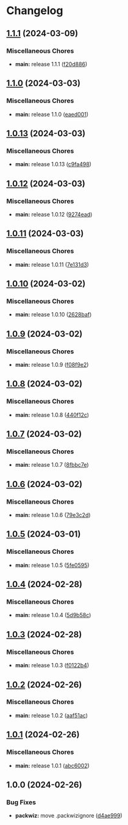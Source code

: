 # Changelog

## [1.1.1](https://github.com/Fauli1221/skycraft1/compare/v1.1.0...v1.1.1) (2024-03-09)


### Miscellaneous Chores

* **main:** release 1.1.1 ([f20d886](https://github.com/Fauli1221/skycraft1/commit/f20d88638c71899f569bcbea855d9aad2acb73b7))

## [1.1.0](https://github.com/Fauli1221/skycraft1/compare/v1.0.13...v1.1.0) (2024-03-03)


### Miscellaneous Chores

* **main:** release 1.1.0 ([eaed001](https://github.com/Fauli1221/skycraft1/commit/eaed001cd406f818fa7b7a47f03373b20a6b8292))

## [1.0.13](https://github.com/Fauli1221/skycraft1/compare/v1.0.12...v1.0.13) (2024-03-03)


### Miscellaneous Chores

* **main:** release 1.0.13 ([c9fa498](https://github.com/Fauli1221/skycraft1/commit/c9fa498154311c9023efcd495906cce6cedc5114))

## [1.0.12](https://github.com/Fauli1221/skycraft1/compare/v1.0.11...v1.0.12) (2024-03-03)


### Miscellaneous Chores

* **main:** release 1.0.12 ([9274ead](https://github.com/Fauli1221/skycraft1/commit/9274ead4332673f0f6f7eb552cca1f41b4efe6ba))

## [1.0.11](https://github.com/Fauli1221/skycraft1/compare/v1.0.10...v1.0.11) (2024-03-03)


### Miscellaneous Chores

* **main:** release 1.0.11 ([7e131d3](https://github.com/Fauli1221/skycraft1/commit/7e131d3a7d7242e536ef7a3adda15ca93e88051a))

## [1.0.10](https://github.com/Fauli1221/skycraft1/compare/v1.0.9...v1.0.10) (2024-03-02)


### Miscellaneous Chores

* **main:** release 1.0.10 ([2628baf](https://github.com/Fauli1221/skycraft1/commit/2628baf3191ee4d26fb8f4730e8595a5785907c1))

## [1.0.9](https://github.com/Fauli1221/skycraft1/compare/v1.0.8...v1.0.9) (2024-03-02)


### Miscellaneous Chores

* **main:** release 1.0.9 ([f08f9e2](https://github.com/Fauli1221/skycraft1/commit/f08f9e2aa17ad3d7670e769ea4dc95af70c68dc4))

## [1.0.8](https://github.com/Fauli1221/skycraft1/compare/v1.0.7...v1.0.8) (2024-03-02)


### Miscellaneous Chores

* **main:** release 1.0.8 ([440f12c](https://github.com/Fauli1221/skycraft1/commit/440f12cc689594715883ac3c928d82166e173202))

## [1.0.7](https://github.com/Fauli1221/skycraft1/compare/v1.0.6...v1.0.7) (2024-03-02)


### Miscellaneous Chores

* **main:** release 1.0.7 ([8fbbc7e](https://github.com/Fauli1221/skycraft1/commit/8fbbc7e8f7906d3377296e8d462fbb56916f79e1))

## [1.0.6](https://github.com/Fauli1221/skycraft1/compare/v1.0.5...v1.0.6) (2024-03-02)


### Miscellaneous Chores

* **main:** release 1.0.6 ([79e3c2d](https://github.com/Fauli1221/skycraft1/commit/79e3c2d340d97457f1a02abf842069e920e50260))

## [1.0.5](https://github.com/Fauli1221/skycraft1/compare/v1.0.4...v1.0.5) (2024-03-01)


### Miscellaneous Chores

* **main:** release 1.0.5 ([5fe0595](https://github.com/Fauli1221/skycraft1/commit/5fe05958d2bf987aacdf0724a336a3fa88a9c886))

## [1.0.4](https://github.com/Fauli1221/skycraft1/compare/v1.0.3...v1.0.4) (2024-02-28)


### Miscellaneous Chores

* **main:** release 1.0.4 ([5d9b58c](https://github.com/Fauli1221/skycraft1/commit/5d9b58c2c2c3b87697b4acd9e6ca1dd19fee55d0))

## [1.0.3](https://github.com/Fauli1221/skycraft1/compare/v1.0.2...v1.0.3) (2024-02-28)


### Miscellaneous Chores

* **main:** release 1.0.3 ([f0122b4](https://github.com/Fauli1221/skycraft1/commit/f0122b47fd0588e051bf429ad7083517a824e672))

## [1.0.2](https://github.com/Fauli1221/skycraft1/compare/v1.0.1...v1.0.2) (2024-02-26)


### Miscellaneous Chores

* **main:** release 1.0.2 ([aaf51ac](https://github.com/Fauli1221/skycraft1/commit/aaf51ac47b364f05b5f69308bd95e737876e8ef4))

## [1.0.1](https://github.com/Fauli1221/skycraft1/compare/v1.0.0...v1.0.1) (2024-02-26)


### Miscellaneous Chores

* **main:** release 1.0.1 ([abc6002](https://github.com/Fauli1221/skycraft1/commit/abc60022e233a70c5683e0f1a1fa2ca6304a49e0))

## 1.0.0 (2024-02-26)


### Bug Fixes

* **packwiz:** move .packwizignore ([d4ae999](https://github.com/Fauli1221/skycraft1/commit/d4ae999b6f0e9791ed6f0aafefeb84ab5af94b0d))

